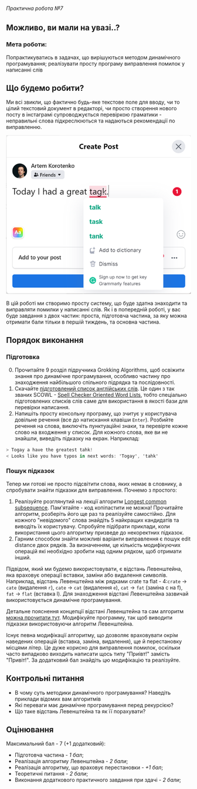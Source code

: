 ###### Практична робота №7
## Можливо, ви мали на увазі..?

### Мета роботи:
Попрактикуватись в задачах, що вирішуються методом динамічного програмування; реалізувати просту програму виправлення помилок у написанні слів

## Що будемо робити?
Ми всі звикли, що фактично будь-яке текстове поле для вводу, чи то цілий текстовий документ в редакторі, чи просто створення нового посту в інстаграмі супроводжується перевіркою граматики - неправильні слова підкреслюються та надаються рекомендації по виправленню. 

![](./../res/spell.png)

В цій роботі ми створимо просту систему, що буде здатна знаходити та виправляти помилки у написанні слів. Як і в попередній роботі, у вас буде завдання з двох частин: проста, підготовча частина, за яку можна отримати бали тільки в першій тиждень, та основна частина.

## Порядок виконання
### Підготовка
0. Прочитайте 9 розділ підручника Grokking Algorithms, щоб освіжити знання про динамічне програмування, особливо частину про знаходження найбільшого спільного підрядка та послідовності.
1. Скачайте [підготовлений список англійських слів](./../res/words_list.txt). Це один з так званих SCOWL - [Spell Checker Oriented Word Lists](http://wordlist.aspell.net/), тобто спеціально підготовлених списків слів саме для використання в якості бази для перевірки написання.
2. Напишіть просту консольну програму, що зчитує у користувача довільне речення (все до натискання клавіши `Enter`). Розбийте речення на слова, виключіть пунктуаційні знаки, та перевірте кожне слово на входження у список. Для кожного слова, яке ви не знайшли, виведіть підказку на екран. Наприклад:
```C#
> Togay a have the greatest tahk!
< Looks like you have typos in next words: 'Togay', 'tahk'
```

### Пошук підказок
Тепер ми готові не просто підсвітити слова, яких немає в словнику, а спробувати знайти підказки для виправлення. Почнемо з простого:
1. Реалізуйте розглянутий на лекції алгоритм [Longest common subsequence](https://en.wikipedia.org/wiki/Longest_common_subsequence_problem). Пам'ятайте - код копіпастити не можна! Прочитайте алгоритм, розберіть його ще раз та реалізуйте самостійно. Для кожного "невідомого" слова знайдіть 5 найкращих кандидатів та виводіть їх користувачу. Спробуйте підібрати приклади, коли використання цього алгоритму призведе до некоректних підказок.
2. Гарним способом знайти можливі варіанти виправлення є пошук edit distance двох рядків. За визначенням, це кількість модифікуючих операцій які необхідно зробити над одним рядком, щоб отримати інший. 

Підвідом, який ми будемо використовувати, є відстань Левенштейна, яка враховує операції вставки, заміни або видалення символів. Наприклад, відстань Левенштейна між рядками crate та flat - 4:`crate` -> `cate` (видалення `r`), `cate` -> `cat` (видалення `e`), `cat` -> `fat` (заміна c на f), `fat` -> `flat` (вставка l). Для знаходження відстані Левенштейна зазвичай використовується динамічне програмування.

Детальне пояснення концепції відстані Левенштейна та сам алгоритм [можна прочитати тут](https://medium.com/@ethannam/understanding-the-levenshtein-distance-equation-for-beginners-c4285a5604f0). Модифікуйте программу, так щоб виводити підказки використовуючи алгоритм Левенштейна.

Існує певна модифікації алгоритму, що дозволяє враховувати окрім наведених операцій (вставка, заміна, видалення), ще й перестановку місцями літер. Це дуже корисно для виправлення помилок, оскільки часто випадково виходить написати щось типу "Приівт!" замість "Привіт!". За додатковий бал знайдіть цю модифікацію та реалізуйте.

## Контрольні питання
- В чому суть методики динамічного програмування? Наведіть приклади відомих вам алгоритмів
- Які переваги має динамічне програмування перед рекурсією?
- Що таке відстань Левенштейна та як її порахувати?

## Оцінювання

Максимальний бал - 7 (+1 додатковий):
- Підготовча частина - _1 бал_;
- Реалізація алгоритму Левенштейна - _2 бали_;
- Реалізація алгоритму, що враховує перестановки - _+1 бал_;
- Теоретичні питання - _2 бали_;
- Виконання додаткового практичного завдання при здачі - _2 бали_;
